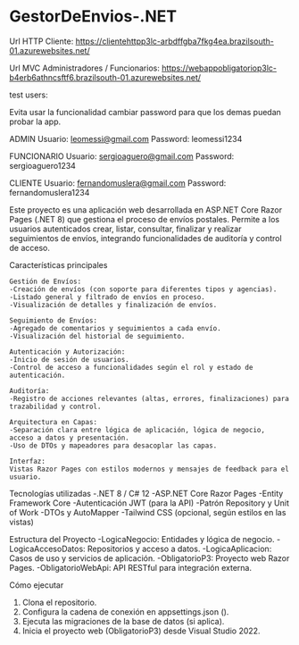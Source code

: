 # GestorDeEnvios-.NET

Url HTTP Cliente: 
https://clientehttpp3lc-arbdffgba7fkg4ea.brazilsouth-01.azurewebsites.net/

Url MVC Administradores / Funcionarios: 
https://webappobligatoriop3lc-b4erb6athncsftf6.brazilsouth-01.azurewebsites.net/

test users:

Evita usar la funcionalidad cambiar password para que los demas puedan probar la app.

ADMIN
Usuario: leomessi@gmail.com 
Password: leomessi1234 

FUNCIONARIO 
Usuario: sergioaguero@gmail.com 
Password: sergioaguero1234

CLIENTE
Usuario: fernandomuslera@gmail.com 
Password: fernandomuslera1234 

Este proyecto es una aplicación web desarrollada en ASP.NET Core Razor Pages (.NET 8) que gestiona el proceso de envíos postales. Permite a los usuarios autenticados crear, listar, consultar, finalizar y realizar seguimientos de envíos, integrando funcionalidades de auditoría y control de acceso.

Características principales

	Gestión de Envíos:
	-Creación de envíos (con soporte para diferentes tipos y agencias).
	-Listado general y filtrado de envíos en proceso.
	-Visualización de detalles y finalización de envíos.

	Seguimiento de Envíos:
	-Agregado de comentarios y seguimientos a cada envío.
	-Visualización del historial de seguimiento.

	Autenticación y Autorización:
	-Inicio de sesión de usuarios.
	-Control de acceso a funcionalidades según el rol y estado de autenticación.

	Auditoría:
	-Registro de acciones relevantes (altas, errores, finalizaciones) para trazabilidad y control.

	Arquitectura en Capas:
	-Separación clara entre lógica de aplicación, lógica de negocio, acceso a datos y presentación.
	-Uso de DTOs y mapeadores para desacoplar las capas.

	Interfaz:
	Vistas Razor Pages con estilos modernos y mensajes de feedback para el usuario.

Tecnologías utilizadas
	-.NET 8 / C# 12
	-ASP.NET Core Razor Pages
	-Entity Framework Core
	-Autenticación JWT (para la API)
	-Patrón Repository y Unit of Work
	-DTOs y AutoMapper
	-Tailwind CSS (opcional, según estilos en las vistas)

Estructura del Proyecto
	-LogicaNegocio: Entidades y lógica de negocio.
	-LogicaAccesoDatos: Repositorios y acceso a datos.
	-LogicaAplicacion: Casos de uso y servicios de aplicación.
	-ObligatorioP3: Proyecto web Razor Pages.
	-ObligatorioWebApi: API RESTful para integración externa.

Cómo ejecutar
1.	Clona el repositorio.
2.	Configura la cadena de conexión en appsettings.json ().
3.	Ejecuta las migraciones de la base de datos (si aplica).
4.	Inicia el proyecto web (ObligatorioP3) desde Visual Studio 2022.
